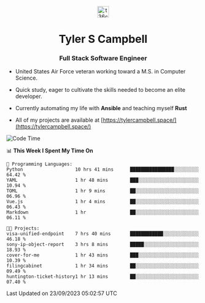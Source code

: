 <p align="center">
<a href="https://www.linkedin.com/in/t36campbell" target="blank"><img align="center" src="https://ik.imagekit.io/t36campbell/Portfolio/linkedin.png.original_m8bbGgPh6.png" alt="t36campbell" height="30" width="30" /></a>
</p>
<h1 align="center">Tyler S Campbell</h1>
<h3 align="center">Full Stack Software Engineer</h3>

* United States Air Force veteran working toward a M.S. in Computer Science.

* Quick study, eager to cultivate the skills needed to become an elite developer.

* Currently automating my life with **Ansible** and teaching myself **Rust**

* All of my projects are available at [https://tylercampbell.space/](https://tylercampbell.space/)

<!--START_SECTION:waka-->
![Code Time](http://img.shields.io/badge/Code%20Time-2%2C835%20hrs%2059%20mins-blue)

📊 **This Week I Spent My Time On** 

```text
💬 Programming Languages: 
Python                   10 hrs 41 mins      ████████████████░░░░░░░░░   64.42 % 
YAML                     1 hr 48 mins        ███░░░░░░░░░░░░░░░░░░░░░░   10.94 % 
TOML                     1 hr 9 mins         ██░░░░░░░░░░░░░░░░░░░░░░░   06.96 % 
Vue.js                   1 hr 4 mins         ██░░░░░░░░░░░░░░░░░░░░░░░   06.43 % 
Markdown                 1 hr                ██░░░░░░░░░░░░░░░░░░░░░░░   06.11 % 

🐱‍💻 Projects: 
visa-unified-endpoint    7 hrs 40 mins       ████████████░░░░░░░░░░░░░   46.18 % 
sony-ip-object-report    3 hrs 8 mins        █████░░░░░░░░░░░░░░░░░░░░   18.93 % 
cover-for-me             1 hr 43 mins        ███░░░░░░░░░░░░░░░░░░░░░░   10.39 % 
filingcabinet            1 hr 34 mins        ██░░░░░░░░░░░░░░░░░░░░░░░   09.49 % 
huntington-ticket-history1 hr 13 mins        ██░░░░░░░░░░░░░░░░░░░░░░░   07.40 % 
```


 Last Updated on 23/09/2023 05:02:57 UTC
<!--END_SECTION:waka-->

